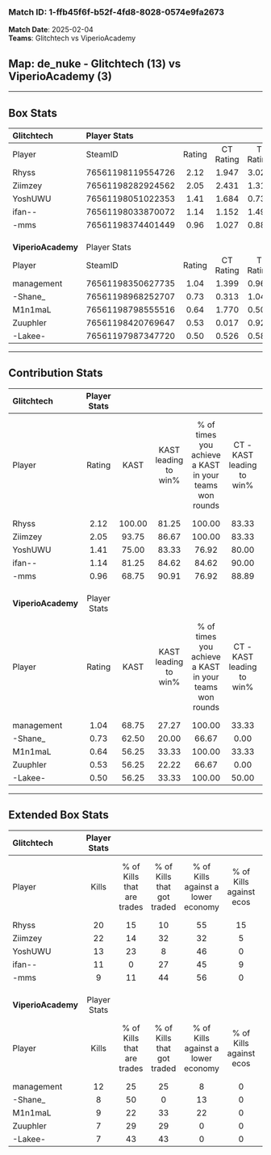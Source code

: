 ### Match ID: 1-ffb45f6f-b52f-4fd8-8028-0574e9fa2673  
**Match Date**: 2025-02-04  
**Teams**: Glitchtech vs ViperioAcademy  

## **Map**: de_nuke - Glitchtech (13) vs ViperioAcademy (3)  
---  

## Box Stats  

| **Glitchtech**     | Player Stats      |        |           |          |        |       |       |         |        |      |     |
| :- | :- | :-: | :-: | :-: | :-: | :-: | :-: | :-: | :-: | :-: | :-: |
| Player             | SteamID           | Rating | CT Rating | T Rating |  KAST  |  ADR  | Kills | Assists | Deaths | K/D  | HS% |
| Rhyss              | 76561198119554726 |  2.12  |   1.947   |  3.028   | 100.00 | 135.9 |  20   |    7    |   7    | 2.86 | 40  |
| Ziimzey            | 76561198282924562 |  2.05  |   2.431   |  1.312   | 93.75  | 131.8 |  22   |    4    |   10   | 2.20 | 54  |
| YoshUWU            | 76561198051022353 |  1.41  |   1.684   |  0.739   | 75.00  | 83.0  |  13   |    5    |   6    | 2.17 | 23  |
| ifan--             | 76561198033870072 |  1.14  |   1.152   |  1.490   | 81.25  | 67.0  |  11   |    1    |   10   | 1.10 | 45  |
| -mms               | 76561198374401449 |  0.96  |   1.027   |  0.880   | 68.75  | 65.6  |   9   |    5    |   10   | 0.90 | 44  |
|                    |                   |        |           |          |        |       |       |         |        |      |     |
|                    |                   |        |           |          |        |       |       |         |        |      |     |
|                    |                   |        |           |          |        |       |       |         |        |      |     |
| **ViperioAcademy** | Player Stats      |        |           |          |        |       |       |         |        |      |     |
| Player             | SteamID           | Rating | CT Rating | T Rating |  KAST  |  ADR  | Kills | Assists | Deaths | K/D  | HS% |
| management         | 76561198350627735 |  1.04  |   1.399   |  0.963   | 68.75  | 87.8  |  12   |    2    |   14   | 0.86 | 75  |
| -Shane_            | 76561198968252707 |  0.73  |   0.313   |  1.043   | 62.50  | 66.3  |   8   |    5    |   14   | 0.57 | 75  |
| M1n1maL            | 76561198798555516 |  0.64  |   1.770   |  0.501   | 56.25  | 55.4  |   9   |    1    |   15   | 0.60 | 44  |
| Zuuphler           | 76561198420769647 |  0.53  |   0.017   |  0.924   | 56.25  | 59.3  |   7   |    3    |   16   | 0.44 | 57  |
| -Lakee-            | 76561197987347720 |  0.50  |   0.526   |  0.584   | 56.25  | 46.7  |   7   |    5    |   16   | 0.44 | 14  |
---  

## Contribution Stats  

| **Glitchtech**     | Player Stats |        |                      |                                                        |                           |                                                             |                          |                                                            |
| :- | :-: | :-: | :-: | :-: | :-: | :-: | :-: | :-: |
| Player             |    Rating    |  KAST  | KAST leading to win% | % of times you achieve a KAST in your teams won rounds | CT - KAST leading to win% | CT - % of times you achieve a KAST in your teams won rounds | T - KAST leading to win% | T - % of times you achieve a KAST in your teams won rounds |
| Rhyss              |     2.12     | 100.00 |        81.25         |                         100.00                         |           83.33           |                           100.00                            |          75.00           |                           100.00                           |
| Ziimzey            |     2.05     | 93.75  |        86.67         |                         100.00                         |           83.33           |                           100.00                            |          100.00          |                           100.00                           |
| YoshUWU            |     1.41     | 75.00  |        83.33         |                         76.92                          |           80.00           |                            80.00                            |          100.00          |                           66.67                            |
| ifan--             |     1.14     | 81.25  |        84.62         |                         84.62                          |           90.00           |                            90.00                            |          66.67           |                           66.67                            |
| -mms               |     0.96     | 68.75  |        90.91         |                         76.92                          |           88.89           |                            80.00                            |          100.00          |                           66.67                            |
|                    |              |        |                      |                                                        |                           |                                                             |                          |                                                            |
|                    |              |        |                      |                                                        |                           |                                                             |                          |                                                            |
|                    |              |        |                      |                                                        |                           |                                                             |                          |                                                            |
| **ViperioAcademy** | Player Stats |        |                      |                                                        |                           |                                                             |                          |                                                            |
| Player             |    Rating    |  KAST  | KAST leading to win% | % of times you achieve a KAST in your teams won rounds | CT - KAST leading to win% | CT - % of times you achieve a KAST in your teams won rounds | T - KAST leading to win% | T - % of times you achieve a KAST in your teams won rounds |
| management         |     1.04     | 68.75  |        27.27         |                         100.00                         |           33.33           |                           100.00                            |          25.00           |                           100.00                           |
| -Shane_            |     0.73     | 62.50  |        20.00         |                         66.67                          |           0.00            |                            0.00                             |          25.00           |                           100.00                           |
| M1n1maL            |     0.64     | 56.25  |        33.33         |                         100.00                         |           33.33           |                           100.00                            |          33.33           |                           100.00                           |
| Zuuphler           |     0.53     | 56.25  |        22.22         |                         66.67                          |           0.00            |                            0.00                             |          25.00           |                           100.00                           |
| -Lakee-            |     0.50     | 56.25  |        33.33         |                         100.00                         |           50.00           |                           100.00                            |          28.57           |                           100.00                           |
---  

## Extended Box Stats  

| **Glitchtech**     | Player Stats |                            |                            |                                    |                         |                              |                                 |        |                             |                                     |                          |                               |                            |
| :- | :-: | :-: | :-: | :-: | :-: | :-: | :-: | :-: | :-: | :-: | :-: | :-: | :-: |
| Player             |    Kills     | % of Kills that are trades | % of Kills that got traded | % of Kills against a lower economy | % of Kills against ecos | % of Kills that are flawless | % of Kills that are close duels | Deaths | % of Deaths that get traded | % of Deaths against a lower economy | % of Deaths against ecos | % of Deaths that are flawless | % of Deaths that are close |
| Rhyss              |      20      |             15             |             10             |                 55                 |           15            |              60              |                5                |   7    |             43              |                 57                  |            0             |              43               |             14             |
| Ziimzey            |      22      |             14             |             32             |                 32                 |            5            |              77              |                9                |   10   |             30              |                 40                  |            0             |              60               |             20             |
| YoshUWU            |      13      |             23             |             8              |                 46                 |            0            |              69              |                0                |   6    |             17              |                 33                  |            0             |              67               |             0              |
| ifan--             |      11      |             0              |             27             |                 45                 |            9            |              64              |                0                |   10   |             30              |                 50                  |            10            |              80               |             10             |
| -mms               |      9       |             11             |             44             |                 56                 |            0            |              67              |               11                |   10   |             10              |                 50                  |            10            |              70               |             0              |
|                    |              |                            |                            |                                    |                         |                              |                                 |        |                             |                                     |                          |                               |                            |
|                    |              |                            |                            |                                    |                         |                              |                                 |        |                             |                                     |                          |                               |                            |
|                    |              |                            |                            |                                    |                         |                              |                                 |        |                             |                                     |                          |                               |                            |
| **ViperioAcademy** | Player Stats |                            |                            |                                    |                         |                              |                                 |        |                             |                                     |                          |                               |                            |
| Player             |    Kills     | % of Kills that are trades | % of Kills that got traded | % of Kills against a lower economy | % of Kills against ecos | % of Kills that are flawless | % of Kills that are close duels | Deaths | % of Deaths that get traded | % of Deaths against a lower economy | % of Deaths against ecos | % of Deaths that are flawless | % of Deaths that are close |
| management         |      12      |             25             |             25             |                 8                  |            0            |              58              |                8                |   14   |              7              |                  7                  |            0             |              71               |             7              |
| -Shane_            |      8       |             50             |             0              |                 13                 |            0            |              63              |                0                |   14   |             29              |                  7                  |            0             |              64               |             7              |
| M1n1maL            |      9       |             22             |             33             |                 22                 |            0            |              67              |               11                |   15   |             33              |                  7                  |            0             |              80               |             0              |
| Zuuphler           |      7       |             29             |             29             |                 0                  |            0            |              86              |               14                |   16   |             31              |                  6                  |            0             |              56               |             6              |
| -Lakee-            |      7       |             43             |             43             |                 0                  |            0            |              57              |               14                |   16   |             13              |                  6                  |            0             |              69               |             6              |
